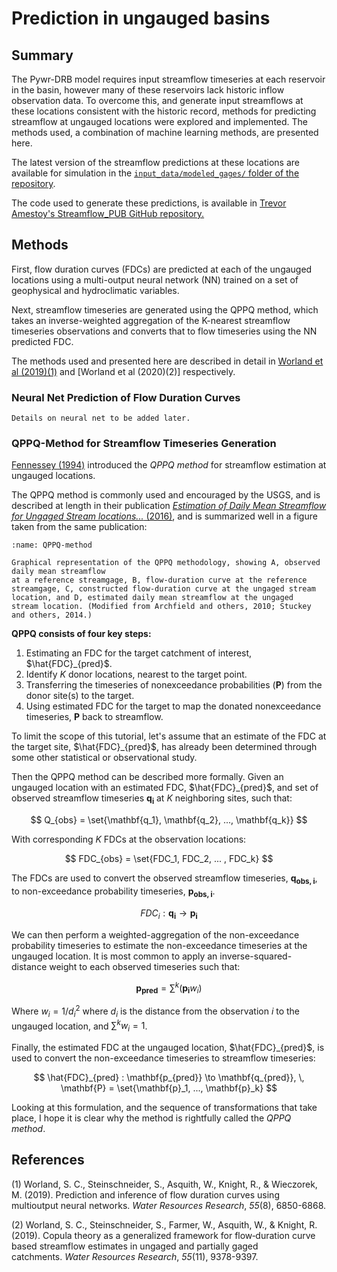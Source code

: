 # Prediction in ungauged basins

## Summary

The Pywr-DRB model requires input streamflow timeseries at each reservoir in the basin, however many of these reservoirs lack historic inflow observation data. To overcome this, and generate input streamflows at these locations consistent with the historic record, methods for predicting streamflow at ungauged locations were explored and implemented. The methods used, a combination of machine learning methods, are presented here.

The latest version of the streamflow predictions at these locations are available for simulation in the [`input_data/modeled_gages/` folder of the repository](https://github.com/ahamilton144/DRB_water_management/tree/master/input_data/modeled_gages).

The code used to generate these predictions, is available in [Trevor Amestoy's Streamflow_PUB GitHub repository.](https://github.com/TrevorJA/Streamflow_PUB)

## Methods

First, flow duration curves (FDCs) are predicted at each of the ungauged locations using a multi-output neural network (NN) trained on a set of geophysical and hydroclimatic variables.

Next, streamflow timeseries are generated using the QPPQ method, which takes an inverse-weighted aggregation of the K-nearest streamflow timeseries observations and converts that to flow timeseries using the NN predicted FDC.

The methods used and presented here are described in detail in [Worland et al (2019)(1)](https://agupubs.onlinelibrary.wiley.com/doi/full/10.1029/2018WR024463) and [Worland et al (2020)(2)] respectively.

### Neural Net Prediction of Flow Duration Curves

```{note}
Details on neural net to be added later.
```

### QPPQ-Method for Streamflow Timeseries Generation

[Fennessey (1994)](https://scholar.google.com/citations?view_op=view_citation&hl=en&user=efFhgZ8AAAAJ&citation_for_view=efFhgZ8AAAAJ:zYLM7Y9cAGgC) introduced the *QPPQ method* for streamflow estimation at ungauged locations.

The QPPQ method is commonly used and encouraged by the USGS, and is described at length in their publication [*Estimation of Daily Mean Streamflow for Ungaged Stream locations...* (2016)](https://pubs.usgs.gov/sir/2015/5157/sir20155157.pdf), and is summarized well in a figure taken from the same publication:

```{figure} ../images/QPPQ_method.png
:name: QPPQ-method

Graphical representation of the QPPQ methodology, showing A, observed daily mean streamflow
at a reference streamgage, B, flow-duration curve at the reference streamgage, C, constructed flow-duration curve at the ungaged stream location, and D, estimated daily mean streamflow at the ungaged
stream location. (Modified from Archfield and others, 2010; Stuckey and others, 2014.)
```

**QPPQ consists of four key steps:**
1. Estimating an FDC for the target catchment of interest, $\hat{FDC}_{pred}$.
2. Identify $K$ donor locations, nearest to the target point.
3. Transferring the timeseries of nonexceedance probabilities ($\mathbf{P}$) from the donor site(s) to the target.
4. Using estimated FDC for the target to map the donated nonexceedance timeseries, $\mathbf{P}$ back to streamflow.

To limit the scope of this tutorial, let's assume that an estimate of the FDC at the target site, $\hat{FDC}_{pred}$, has already been determined through some other statistical or observational study.

Then the QPPQ method can be described more formally. Given an ungauged location with an estimated FDC, $\hat{FDC}_{pred}$, and set of observed streamflow timeseries $\mathbf{q_i}$ at $K$ neighboring sites, such that:

$$
Q_{obs} = \set{\mathbf{q_1}, \mathbf{q_2}, ..., \mathbf{q_k}}
$$

With corresponding $K$ FDCs at the observation locations:

$$
FDC_{obs} = \set{FDC_1, FDC_2, ... , FDC_k}
$$

The FDCs are used to convert the observed streamflow timeseries, $\mathbf{q_{obs, i}}$, to non-exceedance probability timeseries, $\mathbf{p_{obs, i}}$.

$$
FDC_i : \mathbf{q_{i}} \to \mathbf{p_i}
$$

We can then perform a weighted-aggregation of the non-exceedance probability timeseries to estimate the non-exceedance timeseries at the ungauged location. It is most common to apply an inverse-squared-distance weight to each observed timeseries such that:

$$
\mathbf{p_{pred}} = \sum^k (\mathbf{p_i}w_i)
$$

Where $w_i = 1 / d_i^2$ where $d_i$ is the distance from the observation $i$ to the ungauged location, and $\sum^k w_i = 1$.

Finally, the estimated FDC at the ungauged location, $\hat{FDC}_{pred}$, is used to convert the non-exceedance timeseries to streamflow timeseries:

$$
\hat{FDC}_{pred} : \mathbf{p_{pred}} \to \mathbf{q_{pred}}, \, \mathbf{P} = \set{\mathbf{p}_1, ..., \mathbf{p}_k}
$$

Looking at this formulation, and the sequence of transformations that take place, I hope it is clear why the method is rightfully called the *QPPQ method*.



## References

(1) Worland, S. C., Steinschneider, S., Asquith, W., Knight, R., & Wieczorek, M. (2019). Prediction and inference of flow duration curves using multioutput neural networks. _Water Resources Research_, _55_(8), 6850-6868.

(2) Worland, S. C., Steinschneider, S., Farmer, W., Asquith, W., & Knight, R. (2019). Copula theory as a generalized framework for flow‐duration curve based streamflow estimates in ungaged and partially gaged catchments. _Water Resources Research_, _55_(11), 9378-9397.
